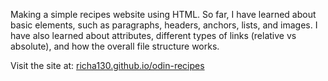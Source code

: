 Making a simple recipes website using HTML. So far, I have learned about basic elements, such as paragraphs, headers, anchors, lists, and images. I have also learned about attributes, different types of links (relative vs absolute), and how the overall file structure works.

Visit the site at: [richa130.github.io/odin-recipes](https://richa130.github.io/odin-recipes/)